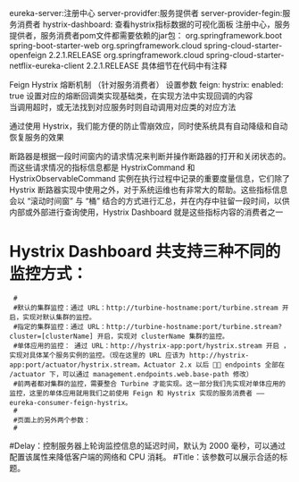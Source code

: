 eureka-server:注册中心
server-providfer:服务提供者
server-provider-fegin:服务消费者
hystrix-dashboard: 查看hystrix指标数据的可视化面板
注册中心，服务提供者，服务消费者pom文件都需要依赖的jar包：
        <dependency>
            <groupId>org.springframework.boot</groupId>
            <artifactId>spring-boot-starter-web</artifactId>
        </dependency>
        <dependency>
            <groupId>org.springframework.cloud</groupId>
            <artifactId>spring-cloud-starter-openfeign</artifactId>
            <version>2.2.1.RELEASE</version>
        </dependency>
        <dependency>
            <groupId>org.springframework.cloud</groupId>
            <artifactId>spring-cloud-starter-netflix-eureka-client</artifactId>
            <version>2.2.1.RELEASE</version>
        </dependency>
 具体细节在代码中有注释
 
        
 Feign Hystrix 熔断机制 （针对服务消费者）
 设置参数 feign:
            hystrix:
                enabled: true
 设置对应的熔断回调类实现基础类，在实现方法中实现回调的内容               
 当调用超时，或无法找到对应服务时则自动调用对应类的对应方法              
 
 通过使用 Hystrix，我们能方便的防止雪崩效应，同时使系统具有自动降级和自动恢复服务的效果
 
 
 
 断路器是根据一段时间窗内的请求情况来判断并操作断路器的打开和关闭状态的。而这些请求情况的指标信息都是 HystrixCommand 和 HystrixObservableCommand 实例在执行过程中记录的重要度量信息，它们除了 Hystrix 断路器实现中使用之外，对于系统运维也有非常大的帮助。这些指标信息会以 “滚动时间窗” 与 “桶” 结合的方式进行汇总，并在内存中驻留一段时间，以供内部或外部进行查询使用，Hystrix Dashboard 就是这些指标内容的消费者之一
 
 
   # Hystrix Dashboard 共支持三种不同的监控方式：
     #
     #默认的集群监控：通过 URL：http://turbine-hostname:port/turbine.stream 开启，实现对默认集群的监控。
     #指定的集群监控：通过 URL：http://turbine-hostname:port/turbine.stream?cluster=[clusterName] 开启，实现对 clusterName 集群的监控。
     #单体应用的监控： 通过 URL：http://hystrix-app:port/hystrix.stream 开启 ，实现对具体某个服务实例的监控。（现在这里的 URL 应该为 http://hystrix-app:port/actuator/hystrix.stream，Actuator 2.x 以后  endpoints 全部在 /actuator 下，可以通过 management.endpoints.web.base-path 修改）
     #前两者都对集群的监控，需要整合 Turbine 才能实现。这一部分我们先实现对单体应用的监控，这里的单体应用就用我们之前使用 Feign 和 Hystrix 实现的服务消费者 ——eureka-consumer-feign-hystrix。
     #
     #页面上的另外两个参数：
     #
   #Delay：控制服务器上轮询监控信息的延迟时间，默认为 2000 毫秒，可以通过配置该属性来降低客户端的网络和 CPU 消耗。
   #Title：该参数可以展示合适的标题。
 